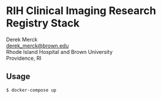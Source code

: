 # RIH Clinical Imaging Research Registry Stack

Derek Merck  
<derek_merck@brown.edu>  
Rhode Island Hospital and Brown University  
Providence, RI  


## Usage

```bash
$ docker-compose up
```